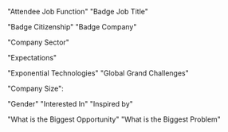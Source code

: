 "Attendee Job Function"
"Badge Job Title"

"Badge Citizenship"
"Badge Company"

"Company Sector"

"Expectations"

 "Exponential Technologies"
   "Global Grand Challenges"

  "Company Size":




"Gender"
 "Interested In"
  "Inspired by"

  "What is the Biggest Opportunity"
  "What is the Biggest Problem"